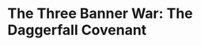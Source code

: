 <!-- @PageTitle: The Three Banner War: The Daggerfall Covenant -->

# The Three Banner War: The Daggerfall Covenant

